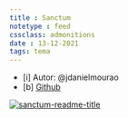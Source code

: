 ```yaml
---
title : Sanctum
notetype : feed
cssclass: admonitions
date : 13-12-2021
tags: tema
---
```


- [i] Autor: @jdanielmourao
- [b] [Github](https://github.com/jdanielmourao/obsidian-sanctum)

[![sanctum-readme-title](https://user-images.githubusercontent.com/91087143/136701698-2464f5d0-30d5-4ee5-9261-4cca96448192.png)](https://user-images.githubusercontent.com/91087143/136701698-2464f5d0-30d5-4ee5-9261-4cca96448192.png)